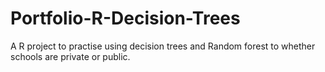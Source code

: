 # Portfolio-R-Decision-Trees
A R project to practise using decision trees and Random forest to whether schools are private or public.
